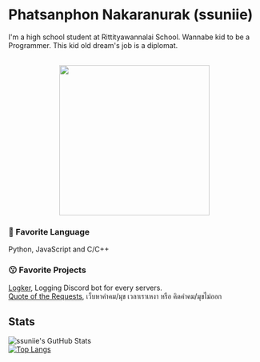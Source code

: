 # Phatsanphon Nakaranurak (ssuniie)
I'm a high school student at Rittityawannalai School. Wannabe kid to be a Programmer. This kid old dream's job is a diplomat.
<br>
<br><p  align="center">
  <img  width =300 src="https://i.pinimg.com/originals/50/1a/f8/501af8237381920bd90e4f6cfb1ec55f.gif">
</p>


### 🤖 Favorite Language
Python, JavaScript and C/C++

### 😗 Favorite Projects
[Logker](https://github.com/ssuniie/Logker), Logging Discord bot for every servers.
<br>[Quote of the Requests](https://github.com/ssuniie/QuoteOfTheRequests), เว็บหาคำคม/มุข เวลาเราเหงา หรือ คิดคำคม/มุขไม่ออก

## Stats
![ssuniie's GutHub Stats](https://github-readme-stats.vercel.app/api?username=ssuniie&show_icons=true)
<br>
[![Top Langs](https://github-readme-stats.vercel.app/api/top-langs?username=ssuniie&layout=compact)](https://github-readme-stats.vercel.app/api/top-langs?username=ssuniie&layout=compact)
